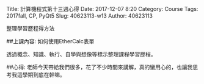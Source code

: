 Title: 計算機程式第十三週心得
Date: 2017-12-07 8:20
Category: Course
Tags: 2017fall, CP,  PyQt5
Slug: 40623113-w13
Author: 40623113

整理學習歷程得方法

<!-- PELICAN_END_SUMMARY -->
##上課內容: 
如何使用EtherCalc表單

透過概念、知識、執行、自學與想像等標示整理課程學習歷程。

##心得:
老師今天帶給我們很多，花了不少時間來講解，真的蠻用心的，也讓我思考我這學期到底在幹嘛。

